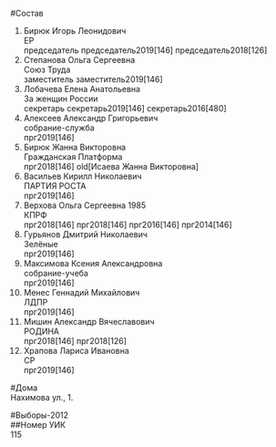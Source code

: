 #Состав  
1. Бирюк Игорь Леонидович  
    ЕР  
    председатель председатель2019[146] председатель2018[126]  
2. Степанова Ольга Сергеевна  
    Союз Труда  
    заместитель заместитель2019[146]  
3. Лобачева Елена Анатольевна  
    За женщин России  
    секретарь секретарь2019[146] секретарь2016[480]  
4. Алексеев Александр Григорьевич  
    собрание-служба  
    прг2019[146]  
5. Бирюк Жанна Викторовна  
    Гражданская Платформа  
    прг2018[146] old[Исаева Жанна Викторовна]  
6. Васильев Кирилл Николаевич  
    ПАРТИЯ РОСТА  
    прг2019[146]  
7. Верхова Ольга Сергеевна 1985  
    КПРФ  
    прг2018[146] прг2018[146] прг2016[146] прг2014[146]  
8. Гурьянов Дмитрий Николаевич  
    Зелёные  
    прг2019[146]  
9. Максимова Ксения Александровна  
    собрание-учеба  
    прг2019[146]  
10. Менес Геннадий Михайлович  
    ЛДПР  
    прг2019[146]  
11. Мишин Александр Вячеславович  
    РОДИНА  
    прг2018[146] прг2018[126]  
12. Храпова Лариса Ивановна  
    СР  
    прг2019[146]  

#Дома  
Нахимова ул.,   1.  
  
#Выборы-2012  
##Номер УИК  
115  
